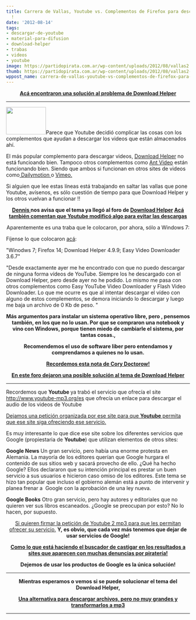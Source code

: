 ```yaml
---
title: Carrera de Vallas, Youtube vs. Complementos de Firefox para descargar videos
  !
date: '2012-08-14'
tags:
- descargar-de-youtube
- material-para-difusion
- download-helper
- trabas
- videos
- youtube
image: https://partidopirata.com.ar/wp-content/uploads/2012/08/vallas2.jpg
thumb: https://partidopirata.com.ar/wp-content/uploads/2012/08/vallas2-150x150.jpg
wppost_name: carrera-de-vallas-youtube-vs-complementos-de-firefox-para-descargar-videos
---
```


<p style="text-align: center;"><strong><a href="https://partidopirata.com.ar/6046/superamos-la-valla-si-no-les-funciona-el-download-helper-para-bajar-videos-de-youtube">Acá encontraron una solución al problema de Download Helper</a></strong></p>


<hr />

<a href="https://partidopirata.com.ar/wp-content/uploads/2012/08/smiley.gif"><img class="alignright size-full wp-image-5997" title="smiley" src="https://partidopirata.com.ar/wp-content/uploads/2012/08/smiley.gif" alt="" width="109" height="75" /></a>Parece que Youtube decidió complicar las cosas con los complementos que ayudan a descargar los videos que están almacenados ahí.

El más popular complemento para descargar videos, <a href="https://addons.mozilla.org/es/firefox/addon/video-downloadhelper/" target="_blank">Download Helper</a> no está funcioando bien. Tampoco otros complementos como <a href="http://www.ant.com/video-downloader" target="_blank">Ant Video</a> están funcionando bien.
Siendo que ambos si funcionan en otros sites de videos como<a href="http://www.dailymotion.com/" target="_blank"> Dailymotion </a>o <a href="http://vimeo.com/" target="_blank">Vimeo.</a>

Si alguien que lee estas líneas está trabajando en saltar las vallas que pone Youtube, avísenos, es sólo cuestión de tiempo para que Download Helper y los otros vuelvan a funcionar !!
<p style="text-align: center;"><strong><a href="https://twitter.com/indigocat" target="_blank">Dennis </a> nos avisa que el tema ya llegó al foro de <a href="https://addons.mozilla.org/en-US/firefox/addon/video-downloadhelper/reviews/" target="_blank">Download Helper</a>
<a href="http://www.configurarequipos.com/respuestas/pregunta42746.html" target="_blank">Acá también comentan que Youtube modificó algo para evitar las descargas</a></strong></p>
<p style="text-align: center;">Aparentemente es una traba que le colocaron, por ahora, sólo a Windows 7:</p>
Fíjense lo que colocaron <a href="http://www.configurarequipos.com/respuestas/pregunta42746.html" target="_blank">acá</a>:

"Winodws 7; Firefox 14; Download Helper 4.9.9; Easy Video Downloader 3.6.7"

"Desde exactamente ayer me he encontrado con que no puedo descargar de ninguna forma vídeos de YouTube. Siempre los he descargado con el Download Helper, pero desde ayer no he podido. Lo mismo me pasa con otros complementos como Easy YouTube Video Downloader y Flash Video Downloader.
Lo que me ocurre es que al intentar descargar el vídeo con alguno de estos complementos, se demora iniciando lo descargar y luego me baja un archivo de 0 Kb de peso. "
<p style="text-align: center;"><strong>Más argumentos para instalar un sistema operativo libre, pero , pensemos también, en los que no lo usan. Por que se compraron una notebook y vino con Windows, porque tienen miedo de cambiarle el sistema, por tantas cosas.,</strong></p>
<p style="text-align: center;"><strong>Recomendemos el uso de software liber pero entendamos y comprendamos a quienes no lo usan.</strong></p>
<p style="text-align: center;"><strong><a href="https://partidopirata.com.ar/4460/cory-doctorow-el-problema-de-los-nerds-y-la-politica">Recordemos esta nota de Cory Doctorow!</a></strong></p>
<p style="text-align: center;"><strong><a href="http://bugzilla.downloadhelper.net/show_bug.cgi?id=436" target="_blank">En este foro dejaron una posible solución al tema de Download Helper</a></strong></p>


<hr />

Recordemos que <strong>Youtube </strong> ya trabó el servicio que ofrecía el site <a href="http://www.youtube-mp3.org/es" target="_blank">http://www.youtube-mp3.org/es</a> que ofrecía un enlace para descargar el audio de los videos de Youtube

<a href="https://partidopirata.com.ar/4961/youtube-2-mp3-nos-pide-ayuda">Dejamos una petición organizada por ese site para que <strong>Youtube</strong> permita que ese site siga ofreciendo ese servicio.</a>

Es muy interesante lo que dice ese site sobre los diferentes servicios que Google (propiestaria de <strong>Youtube</strong>) que utilizan elementos de otros sites:

<strong>Google News</strong>
Un gran servicio, pero había una enorme protesta en Alemania. La mayoría de los editores querían que Google hurgara el contenido de sus sitios web y sacará provecho de ello. ¿Qué ha hecho Google? Ellos declararon que su intención principal es prestar un buen servicio a sus usuarios e hicieron caso omiso de los editores. Este tema se hizo tan popular que incluso el gobierno alemán está a punto de intervenir y planea frenar a  Google con la aprobación de una ley nueva.

<strong>Google Books</strong>
Otro gran servicio, pero hay autores y editoriales que no quieren ver sus libros escaneados. ¿Google se preocupan por esto? No lo hacen, por supuesto.
<p style="text-align: center;"><a href="https://www.change.org/petitions/youtube-googlede-allow-third-party-recording-tools-for-youtube-freedomonyoutube" target="_blank">Si quieren firmar la petición de Youtube 2 mp3 para que les permitan ofrecer su servicio.</a>
<strong>
Y, es obvio, que cada vez más tenemos que dejar de usar servicios de Google!</strong></p>
<p style="text-align: center;"><strong><a href="https://partidopirata.com.ar/5883/google-empieza-a-castigar-sites-piratas-en-los-resultados-de-las-busquedas">Como lo que está haciendo el buscador de castigar en los resultados a sites que aparecen con muchas denuncias por piratería!</a></strong></p>
<p style="text-align: center;"><strong>Dejemos de usar los productos de Google es la única solución!</strong></p>


<hr />
<p style="text-align: center;"><strong>Mientras esperamos o vemos si se puede solucionar el tema del Download Helper, </strong></p>
<p style="text-align: center;"><strong><a href="http://www.force-download.es/" target="_blank">Una alternativa para descargar archivos, pero no muy grandes y transformarlos a mp3</a></strong></p>


<hr />

